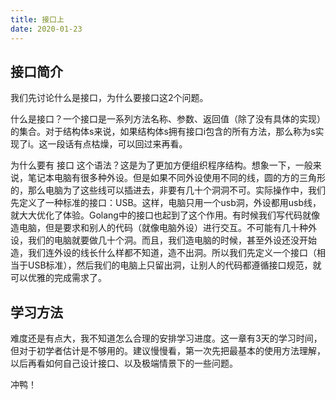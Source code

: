 ```yaml
---
title: 接口上
date: 2020-01-23
---
```


## 接口简介

我们先讨论什么是接口，为什么要接口这2个问题。

什么是接口？一个接口是一系列方法名称、参数、返回值（除了没有具体的实现）的集合。对于结构体s来说，如果结构体s拥有接口i包含的所有方法，那么称为s实现了i。这一段话有点枯燥，可以回过来再看。

为什么要有 接口 这个语法？这是为了更加方便组织程序结构。想象一下，一般来说，笔记本电脑有很多种外设。但是如果不同外设使用不同的线，圆的方的三角形的，那么电脑为了这些线可以插进去，非要有几十个洞洞不可。实际操作中，我们先定义了一种标准的接口：USB。这样，电脑只用一个usb洞，外设都用usb线，就大大优化了体验。Golang中的接口也起到了这个作用。有时候我们写代码就像造电脑，但是要求和别人的代码（就像电脑外设）进行交互。不可能有几十种外设，我们的电脑就要做几十个洞。而且，我们造电脑的时候，甚至外设还没开始造，我们连外设的线长什么样都不知道，造不出洞。所以我们先定义一个接口（相当于USB标准），然后我们的电脑上只留出洞，让别人的代码都遵循接口规范，就可以优雅的完成需求了。

## 学习方法

难度还是有点大，我不知道怎么合理的安排学习进度。这一章有3天的学习时间，但对于初学者估计是不够用的。建议慢慢看，第一次先把最基本的使用方法理解，以后再看如何自己设计接口、以及极端情景下的一些问题。

冲鸭！
